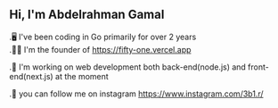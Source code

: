 ## Hi, I'm Abdelrahman Gamal

.🖥️ I've been coding in Go primarily for over 2 years                                                                                                                                                                  
.🕵️‍♂️ I'm the founder of https://fifty-one.vercel.app 

.👾 I'm working on web development both back-end(node.js) and front-end(next.js) at the moment

.📨 you can follow me on instagram https://www.instagram.com/3b1.r/
